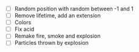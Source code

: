 - [ ] Random position with random between -1 and 1
- [ ] Remove lifetime, add an extension
- [ ] Colors
- [ ] Fix acid
- [ ] Remake fire, smoke and explosion
- [ ] Particles thrown by explosion
